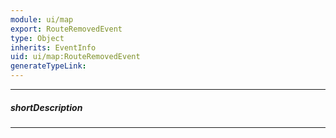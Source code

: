 ```yaml
---
module: ui/map
export: RouteRemovedEvent
type: Object
inherits: EventInfo
uid: ui/map:RouteRemovedEvent
generateTypeLink: 
---
```

---
##### shortDescription
<!-- Description goes here -->

---
<!-- Description goes here -->